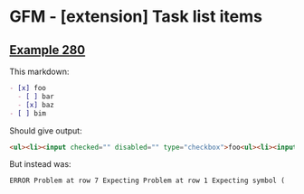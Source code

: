 # GFM - [extension] Task list items

## [Example 280](https://github.github.com/gfm/#example-280)

This markdown:

```markdown
- [x] foo
  - [ ] bar
  - [x] baz
- [ ] bim
```

Should give output:

```html
<ul><li><input checked="" disabled="" type="checkbox">foo<ul><li><input disabled="" type="checkbox">bar</li><li><input checked="" disabled="" type="checkbox">baz</li></ul></li><li><input disabled="" type="checkbox">bim</li></ul>
```

But instead was:

```html
ERROR Problem at row 7 Expecting Problem at row 1 Expecting symbol (
```
